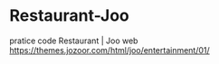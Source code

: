 # Restaurant-Joo
pratice code Restaurant | Joo web
https://themes.jozoor.com/html/joo/entertainment/01/
